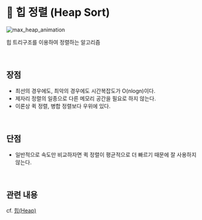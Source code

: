 # 📍 힙 정렬 (Heap Sort)

![max_heap_animation](https://user-images.githubusercontent.com/78673570/193421948-3c4c21a6-fc0f-4018-a154-d7804c4268a0.gif)

힙 트리구조를 이용하여 정렬하는 알고리즘

<br>

## 장점

- 최선의 경우에도, 최악의 경우에도 시간복잡도가 O(nlogn)이다.
- 제자리 정렬의 일종으로 다른 메모리 공간을 필요로 하지 않는다.
- 이론상 퀵 정렬, 병합 정렬보다 우위에 있다.

<br>

## 단점

- 일반적으로 속도만 비교하자면 퀵 정렬이 평균적으로 더 빠르기 때문에 잘 사용하지 않는다.

<br>

## 관련 내용
cf. [힙(Heap)](https://github.com/jaejlf/CS_Study/blob/a82ee04ab772d30c69a2766f5aabbf64e6551a9c/Data%20Structure/%ED%9E%99(Heap)/jaejlf.md)
